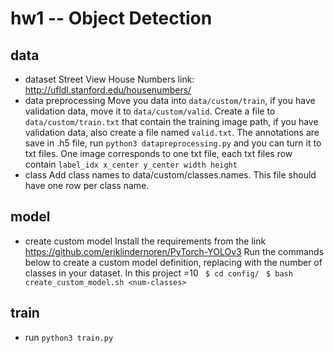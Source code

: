# hw1 -- Object Detection
## data
- dataset
  Street View House Numbers
  link: http://ufldl.stanford.edu/housenumbers/
- data preprocessing
  Move you data into `data/custom/train`, if you have validation data, move it to `data/custom/valid`.
  Create a file to `data/custom/train.txt` that contain the training image path, if you have validation data, also create a file named `valid.txt`.
  The annotations are save in .h5 file, run `python3 datapreprocessing.py` and you can turn it to txt files.
  One image corresponds to one txt file, each txt files row contain `label_idx x_center y_center width height`
 - class
   Add class names to data/custom/classes.names. This file should have one row per class name.

## model
- create custom model
  Install the requirements from the link
  https://github.com/eriklindernoren/PyTorch-YOLOv3
  Run the commands below to create a custom model definition, replacing <num-classes> with the number of classes in your dataset. In this project <num-classes>=10
   ` $ cd config/`
   ` $ bash create_custom_model.sh <num-classes>`
   
 
## train
- run `python3 train.py` 
